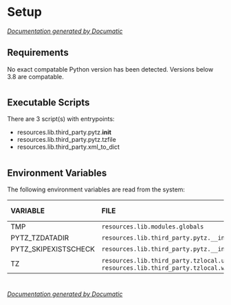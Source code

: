 # Setup

[_Documentation generated by Documatic_](https://www.documatic.com)

<!---Documatic-section-Requirements-start--->
## Requirements

No exact compatable Python version has been detected.
Versions below 3.8 are compatable.

# #
<!---Documatic-section-Requirements-end--->

<!---Documatic-section-Executable Scripts-start--->
## Executable Scripts

There are 3 script(s) with entrypoints:
* resources.lib.third_party.pytz.__init__
* resources.lib.third_party.pytz.tzfile
* resources.lib.third_party.xml_to_dict

# #
<!---Documatic-section-Executable Scripts-end--->

<!---Documatic-section-Environment Variables-start--->
## Environment Variables

<!---Documatic-block-env_vars-start--->
The following environment variables are read from the system:

<!---Documatic-block-env_reads-start--->
|VARIABLE|FILE|DEFAULT VALUE|
|:---|:---|:---|
|TMP|`resources.lib.modules.globals`||
|PYTZ_TZDATADIR|`resources.lib.third_party.pytz.__init__`||
|PYTZ_SKIPEXISTSCHECK|`resources.lib.third_party.pytz.__init__`||
|TZ|`resources.lib.third_party.tzlocal.unix`, `resources.lib.third_party.tzlocal.win32`||
<!---Documatic-block-env_reads-end--->
<!---Documatic-block-env_vars-end--->

# #
<!---Documatic-section-Environment Variables-end--->

[_Documentation generated by Documatic_](https://www.documatic.com)